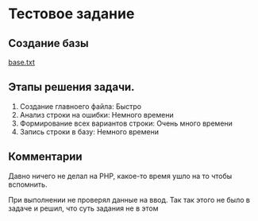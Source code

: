 # Тестовое задание

## Создание базы

[base.txt](base.txt)

## Этапы решения задачи.

1) Создание главноего файла: Быстро
2) Анализ строки на ошибки: Немного времени
3) Формирование всех вариантов строки: Очень много времени
4) Запись строки в базу: Немного времени

## Комментарии

Давно ничего не делал на PHP, какое-то время ушло на то чтобы вспомнить.

При выполнении не проверял данные на ввод. Так так этого не было в задаче и решил, что суть задания не в этом

